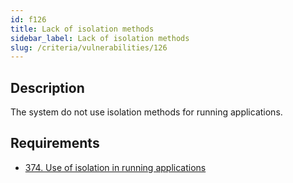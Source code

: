```yaml
---
id: f126
title: Lack of isolation methods
sidebar_label: Lack of isolation methods
slug: /criteria/vulnerabilities/126
---
```


## Description

The system do not use isolation methods
for running applications.

## Requirements

- [374. Use of isolation in running applications](/criteria/requirements/374)
